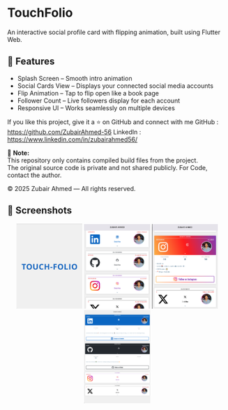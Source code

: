 # TouchFolio

An interactive social profile card with flipping animation, built using Flutter Web.

## 🚀 Features
- Splash Screen – Smooth intro animation
- Social Cards View – Displays your connected social media accounts
- Flip Animation – Tap to flip open like a book page
- Follower Count – Live followers display for each account
- Responsive UI – Works seamlessly on multiple devices

If you like this project, give it a ⭐ on GitHub and connect with me
GitHub : https://github.com/ZubairAhmed-56
LinkedIn : https://www.linkedin.com/in/zubairahmed56/

📌 **Note:**  
This repository only contains compiled build files from the project.  
The original source code is private and not shared publicly.
For Code, contact the author.

© 2025 Zubair Ahmed — All rights reserved.

## 📸 Screenshots

<p align="center">
  <img src="screenshots/Screenshot1.png" width="30%" />
  <img src="screenshots/Screenshot2.png" width="30%" />
  <img src="screenshots/Screenshot3.png" width="30%" />
  <img src="screenshots/Screenshot4.png" width="30%" />
</p>
